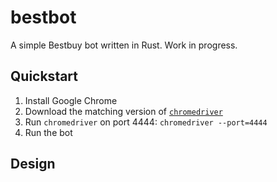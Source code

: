 # bestbot

A simple Bestbuy bot written in Rust.  Work in progress.

## Quickstart

1. Install Google Chrome
2. Download the matching version of [`chromedriver`](https://chromedriver.chromium.org/downloads)
3. Run `chromedriver` on port 4444: `chromedriver --port=4444`
4. Run the bot

## Design

